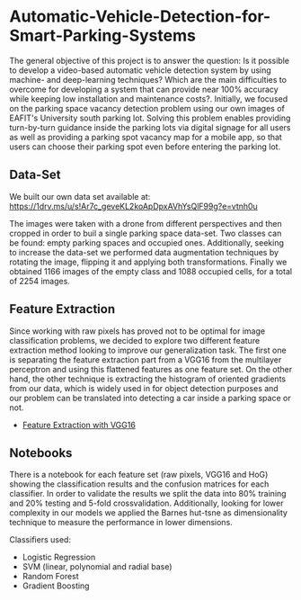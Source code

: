 # Automatic-Vehicle-Detection-for-Smart-Parking-Systems
The general objective of this project is to answer the question: Is it possible to develop a video-based automatic vehicle detection system by using machine- and deep-learning techniques? Which are the main difficulties to overcome for developing a system that can provide near 100% accuracy while keeping low installation and maintenance costs?. Initially, we focused on the parking space vacancy detection problem using our own images of EAFIT's University south parking lot. Solving this problem enables providing turn-by-turn guidance inside the parking lots via digital signage for all users as well as providing a parking spot vacancy map for a mobile app, so that users can choose their parking spot even before entering the parking lot. 

## Data-Set
We built our own data set available at: https://1drv.ms/u/s!Ar7c_geveKL2koApDpxAVhYsQlF99g?e=vtnh0u

The images were taken with a drone from different perspectives and then cropped in order to buil a single parking space data-set. Two classes can be found: empty parking spaces and occupied ones. Additionally, seeking to increase the data-set we performed data augmentation techniques by rotating the image, flipping it and applying both transformations. Finally we obtained 1166 images of the empty class and 1088 occupied cells, for a total of 2254 images.

## Feature Extraction
Since working with raw pixels has proved not to be optimal for image classification problems, we decided to explore two different feature extraction method looking to improve our generalization task. The first one is separating the feature extraction part from a VGG16 from the multilayer perceptron and using this flattened features as one feature set. On the other hand, the other technique is extracting the histogram of oriented gradients from our data, which is widely used in for object detection purposes and our problem can be translated into detecting a car inside a parking space or not.

* [Feature Extraction with VGG16](https://towardsdatascience.com/image-feature-extraction-using-pytorch-e3b327c3607a)

## Notebooks
There is a notebook for each feature set (raw pixels, VGG16 and HoG) showing the classification results and the confusion matrices for each classifier. In order to validate the results we split the data into 80% training and 20% testing and 5-fold crossvalidation. Additionally, looking for lower complexity in our models we applied the Barnes hut-tsne as dimensionality technique to measure the performance in lower dimensions.

Classifiers used:
* Logistic Regression
* SVM (linear, polynomial and radial base)
* Random Forest
* Gradient Boosting
